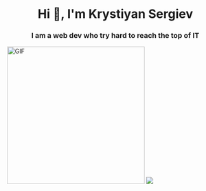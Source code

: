 <h1 align="center">Hi 👋, I'm Krystiyan Sergiev</h1>
<h3 align="center">I am a web dev who try hard to reach the top of IT</h3>
<img alt="GIF" src="https://github.com/developer-guy/developer-guy/raw/master/code.gif?raw=true" height="320" style="max-width: 100%;" data-target="animated-image.originalImage">
<img src="https://camo.githubusercontent.com/915f21213fc1d86fb6d4f2cba4168156957159d05fcbdc846a0eeb0acbf158f4/68747470733a2f2f736b696c6c69636f6e732e6465762f69636f6e733f693d6769742c6769746875622c7673636f64652c76697375616c73747564696f2c68746d6c2c6373732c6a732c72656163742c6e6f64656a732c7068702c63732c646f746e65742c6d7973716c2c706f7374677265732c626173682c6c696e7578" data-canonical-src="https://skillicons.dev/icons?i=git,github,vscode,visualstudio,html,css,js,react,nodejs,php,cs,dotnet,mysql,postgres,bash,linux" style="max-width: 100%;">
